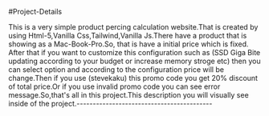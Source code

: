 #Project-Details

This is a very simple product percing calculation website.That is created by using Html-5,Vanilla Css,Tailwind,Vanilla Js.There have a product that is showing as a Mac-Book-Pro.So, that is have a initial price which is fixed. After that if you want to customize this configuration such as (SSD Giga Bite updating according to your budget or increase memory stroge etc) then you can select option and according to the configuration price will be change.Then if you use (stevekaku) this promo code you get 20% discount of total price.Or if you use invalid promo code you can see error message.So,that's all in this project.This description you will visually see inside of the project.------------------------------------------ 
